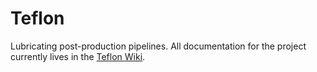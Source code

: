 # Teflon

Lubricating post-production pipelines. All documentation for the project currently
lives in the [Teflon Wiki](https://github.com/gradient-images/teflon/wiki). 

